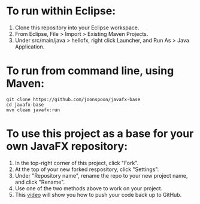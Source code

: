 # To run within Eclipse:
1. Clone this repository into your Eclipse workspace.
2. From Eclipse, File > Import > Existing Maven Projects.
3. Under src/main/java > hellofx, right click Launcher, and Run As > Java Application.

# To run from command line, using Maven:
```
git clone https://github.com/joonspoon/javafx-base
cd javafx-base
mvn clean javafx:run
```
# To use this project as a base for your own JavaFX repository:
1. In the top-right corner of this project, click "Fork".
2. At the top of your new forked respository, click "Settings".
3. Under "Repository name", rename the repo to your new project name, and click "Rename".
4. Use one of the two methods above to work on your project.
5. This [video](https://youtu.be/POGzh6epq7A?t=139) will show you how to push your code back up to GitHub.
